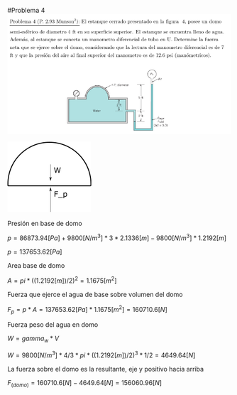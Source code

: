 #Problema 4
![](p4.png)

![](dcl.png)

Presión en base de domo

$p = 86873.94[Pa] + 9800[N/m^3] * 3 * 2.1336[m] - 9800[N/m^3] * 1.2192[m]$

$p = 137653.62[Pa]$

Area base de domo

$A = pi * ((1.2192[m])/2)^2 = 1.1675[m^2]$

Fuerza que ejerce el agua de base sobre volumen del domo

$F_p = p * A = 137653.62[Pa] * 1.1675[m^2] = 160710.6[N]$

Fuerza peso del agua en domo

$W = gamma_w * V$

$W = 9800[N/m^3] * 4/3 * pi * ((1.2192[m]) / 2)^3 * 1/2 = 4649.64[N]$

La fuerza sobre el domo es la resultante, eje y positivo hacia arriba

$F_(domo) = 160710.6[N] - 4649.64[N] = 156060.96[N]$